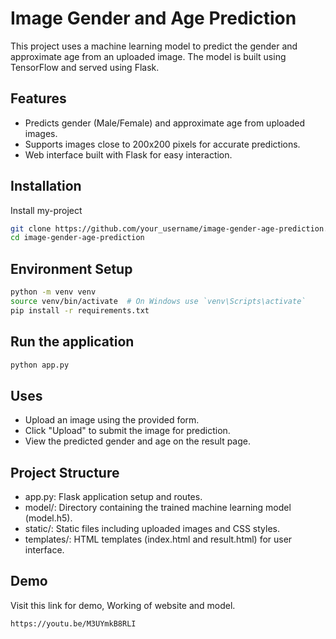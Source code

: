 
# Image Gender and Age Prediction

This project uses a machine learning model to predict the gender and approximate age from an uploaded image. The model is built using TensorFlow and served using Flask.


## Features

- Predicts gender (Male/Female) and approximate age from uploaded images.
- Supports images close to 200x200 pixels for accurate predictions.
- Web interface built with Flask for easy interaction.


## Installation

Install my-project

```bash
git clone https://github.com/your_username/image-gender-age-prediction.git
cd image-gender-age-prediction

```
    
## Environment Setup

```bash
python -m venv venv
source venv/bin/activate  # On Windows use `venv\Scripts\activate`
pip install -r requirements.txt
```

## Run the application

```bash
python app.py
```


## Uses

- Upload an image using the provided form.
- Click "Upload" to submit the image for prediction.
- View the predicted gender and age on the result page.
## Project Structure

- app.py: Flask application setup and routes.
- model/: Directory containing the trained machine learning model (model.h5).
- static/: Static files including uploaded images and CSS styles.
- templates/: HTML templates (index.html and result.html) for user interface.
## Demo
Visit this link for demo, Working of website and model.
```
https://youtu.be/M3UYmkB8RLI
```
